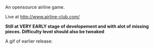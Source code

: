 An opensource airline game. 

Live at http://www.airline-club.com/

**Still at VERY EARLY stage of developement and with alot of missing pieces. Difficulty level should also be tweaked**

A gif of earlier release:






